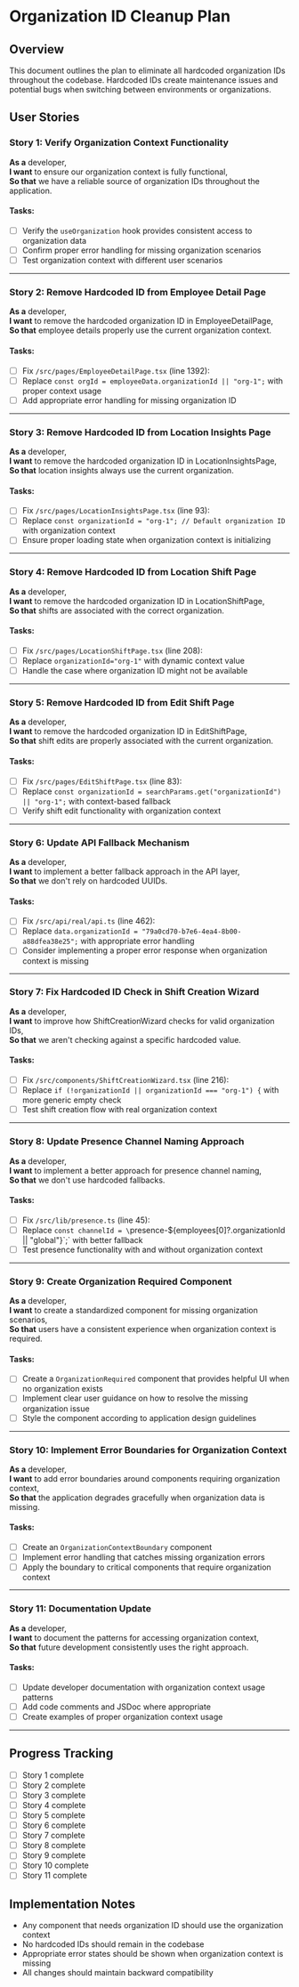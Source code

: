 # Organization ID Cleanup Plan

## Overview

This document outlines the plan to eliminate all hardcoded organization IDs throughout the codebase. Hardcoded IDs create maintenance issues and potential bugs when switching between environments or organizations.

## User Stories

### Story 1: Verify Organization Context Functionality

**As a** developer,  
**I want** to ensure our organization context is fully functional,  
**So that** we have a reliable source of organization IDs throughout the application.

#### Tasks:

- [ ] Verify the `useOrganization` hook provides consistent access to organization data
- [ ] Confirm proper error handling for missing organization scenarios
- [ ] Test organization context with different user scenarios

---

### Story 2: Remove Hardcoded ID from Employee Detail Page

**As a** developer,  
**I want** to remove the hardcoded organization ID in EmployeeDetailPage,  
**So that** employee details properly use the current organization context.

#### Tasks:

- [ ] Fix `/src/pages/EmployeeDetailPage.tsx` (line 1392):
- [ ] Replace `const orgId = employeeData.organizationId || "org-1";` with proper context usage
- [ ] Add appropriate error handling for missing organization ID

---

### Story 3: Remove Hardcoded ID from Location Insights Page

**As a** developer,  
**I want** to remove the hardcoded organization ID in LocationInsightsPage,  
**So that** location insights always use the current organization.

#### Tasks:

- [ ] Fix `/src/pages/LocationInsightsPage.tsx` (line 93):
- [ ] Replace `const organizationId = "org-1"; // Default organization ID` with organization context
- [ ] Ensure proper loading state when organization context is initializing

---

### Story 4: Remove Hardcoded ID from Location Shift Page

**As a** developer,  
**I want** to remove the hardcoded organization ID in LocationShiftPage,  
**So that** shifts are associated with the correct organization.

#### Tasks:

- [ ] Fix `/src/pages/LocationShiftPage.tsx` (line 208):
- [ ] Replace `organizationId="org-1"` with dynamic context value
- [ ] Handle the case where organization ID might not be available

---

### Story 5: Remove Hardcoded ID from Edit Shift Page

**As a** developer,  
**I want** to remove the hardcoded organization ID in EditShiftPage,  
**So that** shift edits are properly associated with the current organization.

#### Tasks:

- [ ] Fix `/src/pages/EditShiftPage.tsx` (line 83):
- [ ] Replace `const organizationId = searchParams.get("organizationId") || "org-1";` with context-based fallback
- [ ] Verify shift edit functionality with organization context

---

### Story 6: Update API Fallback Mechanism

**As a** developer,  
**I want** to implement a better fallback approach in the API layer,  
**So that** we don't rely on hardcoded UUIDs.

#### Tasks:

- [ ] Fix `/src/api/real/api.ts` (line 462):
- [ ] Replace `data.organizationId = "79a0cd70-b7e6-4ea4-8b00-a88dfea38e25";` with appropriate error handling
- [ ] Consider implementing a proper error response when organization context is missing

---

### Story 7: Fix Hardcoded ID Check in Shift Creation Wizard

**As a** developer,  
**I want** to improve how ShiftCreationWizard checks for valid organization IDs,  
**So that** we aren't checking against a specific hardcoded value.

#### Tasks:

- [ ] Fix `/src/components/ShiftCreationWizard.tsx` (line 216):
- [ ] Replace `if (!organizationId || organizationId === "org-1") {` with more generic empty check
- [ ] Test shift creation flow with real organization context

---

### Story 8: Update Presence Channel Naming Approach

**As a** developer,  
**I want** to implement a better approach for presence channel naming,  
**So that** we don't use hardcoded fallbacks.

#### Tasks:

- [ ] Fix `/src/lib/presence.ts` (line 45):
- [ ] Replace `const channelId = \`presence-${employees[0]?.organizationId || "global"}\`;` with better fallback
- [ ] Test presence functionality with and without organization context

---

### Story 9: Create Organization Required Component

**As a** developer,  
**I want** to create a standardized component for missing organization scenarios,  
**So that** users have a consistent experience when organization context is required.

#### Tasks:

- [ ] Create a `OrganizationRequired` component that provides helpful UI when no organization exists
- [ ] Implement clear user guidance on how to resolve the missing organization issue
- [ ] Style the component according to application design guidelines

---

### Story 10: Implement Error Boundaries for Organization Context

**As a** developer,  
**I want** to add error boundaries around components requiring organization context,  
**So that** the application degrades gracefully when organization data is missing.

#### Tasks:

- [ ] Create an `OrganizationContextBoundary` component
- [ ] Implement error handling that catches missing organization errors
- [ ] Apply the boundary to critical components that require organization context

---

### Story 11: Documentation Update

**As a** developer,  
**I want** to document the patterns for accessing organization context,  
**So that** future development consistently uses the right approach.

#### Tasks:

- [ ] Update developer documentation with organization context usage patterns
- [ ] Add code comments and JSDoc where appropriate
- [ ] Create examples of proper organization context usage

---

## Progress Tracking

- [ ] Story 1 complete
- [ ] Story 2 complete
- [ ] Story 3 complete
- [ ] Story 4 complete
- [ ] Story 5 complete
- [ ] Story 6 complete
- [ ] Story 7 complete
- [ ] Story 8 complete
- [ ] Story 9 complete
- [ ] Story 10 complete
- [ ] Story 11 complete

## Implementation Notes

- Any component that needs organization ID should use the organization context
- No hardcoded IDs should remain in the codebase
- Appropriate error states should be shown when organization context is missing
- All changes should maintain backward compatibility

